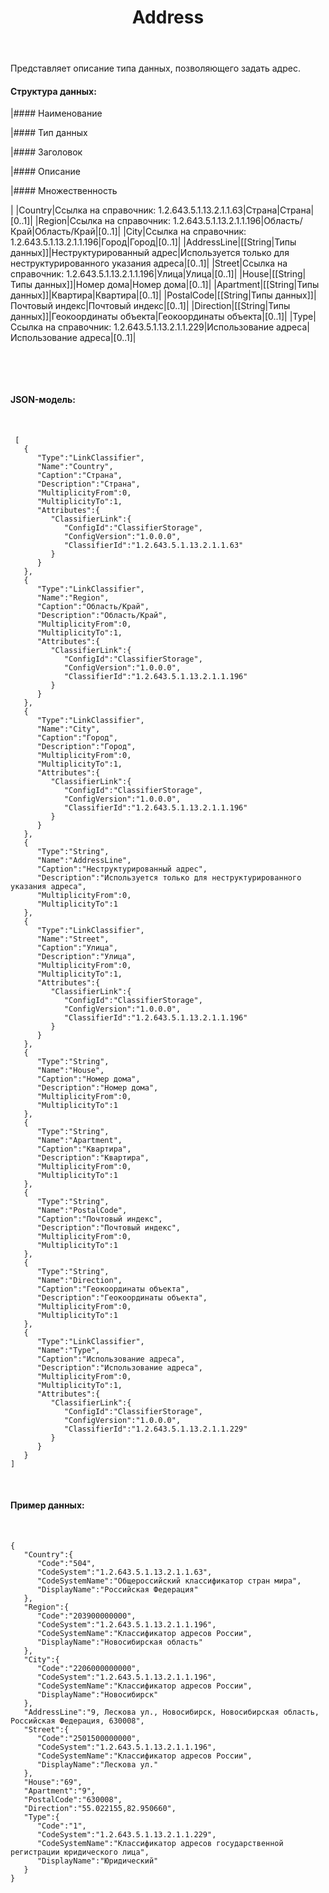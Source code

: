 ﻿---
layout: default
title: Address
position: 
categories: 
tags: 
---

Представляет описание типа данных, позволяющего задать адрес. 

#### Структура данных:

|#### Наименование

|#### Тип данных

|#### Заголовок

|#### Описание

|#### Множественность

|
|Country|Ссылка на справочник: 1.2.643.5.1.13.2.1.1.63|Страна|Страна|[0..1]|
|Region|Ссылка на справочник: 1.2.643.5.1.13.2.1.1.196|Область/Край|Область/Край|[0..1]|
|City|Ссылка на справочник: 1.2.643.5.1.13.2.1.1.196|Город|Город|[0..1]|
|AddressLine|[[String|Типы данных]]|Неструктурированный адрес|Используется только для неструктурированного указания адреса|[0..1]|
|Street|Ссылка на справочник: 1.2.643.5.1.13.2.1.1.196|Улица|Улица|[0..1]|
|House|[[String|Типы данных]]|Номер дома|Номер дома|[0..1]|
|Apartment|[[String|Типы данных]]|Квартира|Квартира|[0..1]|
|PostalCode|[[String|Типы данных]]|Почтовый индекс|Почтовый индекс|[0..1]|
|Direction|[[String|Типы данных]]|Геокоординаты объекта|Геокоординаты объекта|[0..1]|
|Type|Ссылка на справочник: 1.2.643.5.1.13.2.1.1.229|Использование адреса|Использование адреса|[0..1]|

 

 

#### JSON-модель:

 

```
 [
   {
      "Type":"LinkClassifier",
      "Name":"Country",
      "Caption":"Страна",
      "Description":"Страна",
      "MultiplicityFrom":0,
      "MultiplicityTo":1,
      "Attributes":{
         "ClassifierLink":{
            "ConfigId":"ClassifierStorage",
            "ConfigVersion":"1.0.0.0",
            "ClassifierId":"1.2.643.5.1.13.2.1.1.63"
         }
      }
   },
   {
      "Type":"LinkClassifier",
      "Name":"Region",
      "Caption":"Область/Край",
      "Description":"Область/Край",
      "MultiplicityFrom":0,
      "MultiplicityTo":1,
      "Attributes":{
         "ClassifierLink":{
            "ConfigId":"ClassifierStorage",
            "ConfigVersion":"1.0.0.0",
            "ClassifierId":"1.2.643.5.1.13.2.1.1.196"
         }
      }
   },
   {
      "Type":"LinkClassifier",
      "Name":"City",
      "Caption":"Город",
      "Description":"Город",
      "MultiplicityFrom":0,
      "MultiplicityTo":1,
      "Attributes":{
         "ClassifierLink":{
            "ConfigId":"ClassifierStorage",
            "ConfigVersion":"1.0.0.0",
            "ClassifierId":"1.2.643.5.1.13.2.1.1.196"
         }
      }
   },
   {
      "Type":"String",
      "Name":"AddressLine",
      "Caption":"Неструктурированный адрес",
      "Description":"Используется только для неструктурированного указания адреса",
      "MultiplicityFrom":0,
      "MultiplicityTo":1
   },
   {
      "Type":"LinkClassifier",
      "Name":"Street",
      "Caption":"Улица",
      "Description":"Улица",
      "MultiplicityFrom":0,
      "MultiplicityTo":1,
      "Attributes":{
         "ClassifierLink":{
            "ConfigId":"ClassifierStorage",
            "ConfigVersion":"1.0.0.0",
            "ClassifierId":"1.2.643.5.1.13.2.1.1.196"
         }
      }
   },
   {
      "Type":"String",
      "Name":"House",
      "Caption":"Номер дома",
      "Description":"Номер дома",
      "MultiplicityFrom":0,
      "MultiplicityTo":1
   },
   {
      "Type":"String",
      "Name":"Apartment",
      "Caption":"Квартира",
      "Description":"Квартира",
      "MultiplicityFrom":0,
      "MultiplicityTo":1
   },
   {
      "Type":"String",
      "Name":"PostalCode",
      "Caption":"Почтовый индекс",
      "Description":"Почтовый индекс",
      "MultiplicityFrom":0,
      "MultiplicityTo":1
   },
   {
      "Type":"String",
      "Name":"Direction",
      "Caption":"Геокоординаты объекта",
      "Description":"Геокоординаты объекта",
      "MultiplicityFrom":0,
      "MultiplicityTo":1
   },
   {
      "Type":"LinkClassifier",
      "Name":"Type",
      "Caption":"Использование адреса",
      "Description":"Использование адреса",
      "MultiplicityFrom":0,
      "MultiplicityTo":1,
      "Attributes":{
         "ClassifierLink":{
            "ConfigId":"ClassifierStorage",
            "ConfigVersion":"1.0.0.0",
            "ClassifierId":"1.2.643.5.1.13.2.1.1.229"
         }
      }
   }
] 
```

 

#### Пример данных:

 

```
{
   "Country":{
      "Code":"504",
      "CodeSystem":"1.2.643.5.1.13.2.1.1.63",
      "CodeSystemName":"Общероссийский классификатор стран мира",
      "DisplayName":"Российская Федерация"
   },
   "Region":{
      "Code":"203900000000",
      "CodeSystem":"1.2.643.5.1.13.2.1.1.196",
      "CodeSystemName":"Классификатор адресов России",
      "DisplayName":"Новосибирская область"
   },
   "City":{
      "Code":"2206000000000",
      "CodeSystem":"1.2.643.5.1.13.2.1.1.196",
      "CodeSystemName":"Классификатор адресов России",
      "DisplayName":"Новосибирск"
   },
   "AddressLine":"9, Лескова ул., Новосибирск, Новосибирская область, Российская Федерация, 630008",
   "Street":{
      "Code":"2501500000000",
      "CodeSystem":"1.2.643.5.1.13.2.1.1.196",
      "CodeSystemName":"Классификатор адресов России",
      "DisplayName":"Лескова ул."
   },
   "House":"69",
   "Apartment":"9",
   "PostalCode":"630008",
   "Direction":"55.022155,82.950660",
   "Type":{
      "Code":"1",
      "CodeSystem":"1.2.643.5.1.13.2.1.1.229",
      "CodeSystemName":"Классификатор адресов государственной регистрации юридического лица",
      "DisplayName":"Юридический"
   }
}
```

